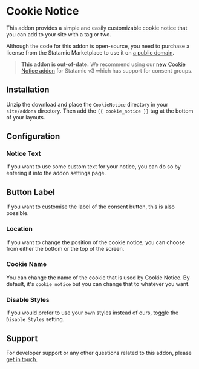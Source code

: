 # Cookie Notice

This addon provides a simple and easily customizable cookie notice that you can add to your site with a tag or two.

Although the code for this addon is open-source, you need to purchase a license from the Statamic Marketplace to use it on [a public domain](https://statamic.dev/licensing#public-domains).

> **This addon is out-of-date.** We recommend using our [new Cookie Notice addon](https://statamic.com/cookie-notice) for Statamic v3 which has support for consent groups.

## Installation

Unzip the download and place the `CookieNotice` directory in your `site/addons` directory.
Then add the `{{ cookie_notice }}` tag at the bottom of your layouts.

## Configuration

### Notice Text
If you want to use some custom text for your notice, you can do so by entering it into the addon settings page.

## Button Label
If you want to customise the label of the consent button, this is also possible.

### Location
If you want to change the position of the cookie notice, you can choose from either the bottom or the top of the screen.

### Cookie Name
You can change the name of the cookie that is used by Cookie Notice. By default, it's `cookie_notice` but you can change that to whatever you want.

### Disable Styles
If you would prefer to use your own styles instead of ours, toggle the `Disable Styles` setting.

## Support
For developer support or any other questions related to this addon, please [get in touch](mailto:hello@doublethree.digital).
